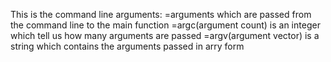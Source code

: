 This is the command line arguments:
=arguments which are passed from the command line to the main function
=argc(argument count) is an integer which tell us how many arguments are passed
=argv(argument vector) is a string which contains the arguments passed in arry form
